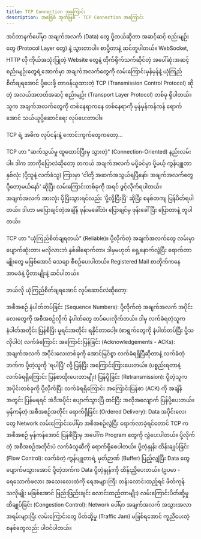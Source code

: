 ```yaml
---
title: TCP Connection အကြောင်း
description: အခြေခံ အုတ်မြစ် - TCP Connection အကြောင်း
---
```


အင်တာနက်ပေါ်မှာ အချက်အလက် (Data) တွေ ပို့တယ်ဆိုတာ အဆင့်ဆင့် စည်းမျဉ်းတွေ (Protocol Layer တွေ) နဲ့ သွားတာပါ။ စာပို့တာနဲ့ ဆင်တူပါတယ်။ WebSocket, HTTP လို ကိုယ်အသုံးပြုတဲ့ Website တွေနဲ့ တိုက်ရိုက်သက်ဆိုင်တဲ့ အပေါ်ဆုံးအဆင့် စည်းမျဉ်းတွေရဲ့အောက်မှာ အချက်အလက်တွေကို လမ်းကြောင်းမှန်မှန်နဲ့ ယုံကြည်စိတ်ချရအောင် ပို့ပေးဖို့ တာဝန်ယူထားတဲ့ TCP (Transmission Control Protocol) ဆိုတဲ့ အလယ်အလတ်အဆင့် စည်းမျဉ်း (Transport Layer Protocol) တစ်ခု ရှိပါတယ်။ သူက အချက်အလက်တွေကို တစ်နေရာကနေ တစ်နေရာကို မှန်မှန်ကန်ကန် ရောက်အောင် သယ်ယူပို့ဆောင်ရေး လုပ်ပေးတာပါ။

TCP ရဲ့ အဓိက လုပ်ငန်းနဲ့ ကောင်းကွက်တွေကတော့...

TCP ဟာ "ဆက်သွယ်မှု ထူထောင်ပြီးမှ သွားတဲ့" (Connection-Oriented) နည်းလမ်းပါ။ ဒါက ဘာကိုပြောလဲဆိုတော့ တကယ် အချက်အလက် မပို့ခင်မှာ ပို့မယ့် ကွန်ပျူတာနှစ်လုံး (ပို့သူနဲ့ လက်ခံသူ) ကြားမှာ 'ငါတို့ အဆက်အသွယ်ရပြီနော်၊ အချက်အလက်တွေ ပို့တော့မယ်နော်' ဆိုပြီး လမ်းကြောင်းတစ်ခုကို အရင် ဖွင့်လိုက်ရပါတယ်။ အချက်အလက် အားလုံး ပို့ပြီးသွားရင်လည်း 'ပို့လို့ပြီးပြီ' ဆိုပြီး စနစ်တကျ ပြန်ပိတ်ရပါတယ်။ ဒါဟာ မပြောချင်တဲ့အချိန် ဖုန်းမခေါ်ဘဲ၊ ပြောချင်မှ ဖုန်းခေါ်ပြီး ပြောတာနဲ့ တူပါတယ်။

TCP ဟာ "ယုံကြည်စိတ်ချရတယ်" (Reliable)။ ပို့လိုက်တဲ့ အချက်အလက်တွေ လမ်းမှာ ပျောက်ဆုံးတာ၊ မလိုလားဘဲ နှစ်ခါရောက်တာ၊ ဒါမှမဟုတ် ရှေ့နောက်လွဲပြီး ရောက်တာမျိုးတွေ မဖြစ်အောင် သေချာ စီစဉ်ပေးပါတယ်။ Registered Mail စာတိုက်ကနေ အာမခံနဲ့ ပို့တာမျိုးနဲ့ ဆင်ပါတယ်။

ဘယ်လို ယုံကြည်စိတ်ချရအောင် လုပ်ဆောင်လဲဆိုတော့:

အစီအစဉ် နံပါတ်တပ်ခြင်း (Sequence Numbers): ပို့လိုက်တဲ့ အချက်အလက် အပိုင်းလေးတွေကို အစီအစဉ်လိုက် နံပါတ်တွေ တပ်ပေးလိုက်တယ်။ ဒါမှ လက်ခံရတဲ့သူက နံပါတ်အတိုင်း ပြန်စီပြီး မူရင်းအတိုင်း ရနိုင်တာပေါ့။ (စာရွက်တွေကို နံပါတ်တပ်ပြီး ပို့သလိုပါပဲ)
လက်ခံကြောင်း အကြောင်းပြန်ခြင်း (Acknowledgements - ACKs): အချက်အလက် အပိုင်းလေးတစ်ခုကို အောင်မြင်စွာ လက်ခံရရှိပြီဆိုတာနဲ့ လက်ခံတဲ့ဘက်က ပို့တဲ့သူကို 'ရပါပြီ' လို့ ပြန်ပြီး အကြောင်းကြားပေးတယ်။ (ပစ္စည်းရတာနဲ့ လက်ခံရရှိကြောင်း ပြန်စာထိုးပေးတာမျိုး)
ပြန်ပို့ခြင်း (Retransmission): ပို့တဲ့သူက အပိုင်းတစ်ခုကို ပို့လိုက်ပြီး လက်ခံရရှိကြောင်း အကြောင်းပြန်စာ (ACK) ကို အချိန်အတွင်း ပြန်မရရင် အဲဒီအပိုင်း ပျောက်သွားပြီ ထင်ပြီး အလိုအလျောက် ပြန်ပို့ပေးတယ်။
မှန်ကန်တဲ့ အစီအစဉ်အတိုင်း ရောက်ရှိခြင်း (Ordered Delivery): Data အပိုင်းလေးတွေ Network လမ်းကြောင်းပေါ်မှာ အစီအစဉ်လွဲပြီး ရောက်လာခဲ့ရင်တောင် TCP က အစီအစဉ် မှန်ကန်အောင် ပြန်စီပြီးမှ အပေါ်က Program တွေကို လွှဲပေးပါတယ်။ ပို့လိုက်တဲ့ အစီအစဉ်အတိုင်းပဲ လက်ခံသူဆီကို ရောက်ရှိစေပါတယ်။
ပို့တဲ့နှုန်း ထိန်းချုပ်ခြင်း (Flow Control): လက်ခံတဲ့ ကွန်ပျူတာရဲ့ မှတ်ဉာဏ် (Buffer) ပြည့်လျှံပြီး Data တွေ ပျောက်မသွားအောင် ပို့တဲ့ဘက်က Data ပို့တဲ့နှုန်းကို ထိန်းညှိပေးတယ်။ (ဥပမာ - ရေသောက်ဖလား အသေးလေးထဲကို ရေအများကြီး တန်းလောင်းထည့်ရင် ဖိတ်ကုန်သလိုမျိုး မဖြစ်အောင် ဖြည်းဖြည်းချင်း လောင်းထည့်တာမျိုး)
လမ်းကြောင်းပိတ်ဆို့မှု ထိချုပ်ခြင်း (Congestion Control): Network ပေါ်မှာ အချက်အလက် အသွားအလာ အရမ်းများပြီး လမ်းကြောင်းတွေ ပိတ်ဆို့မှု (Traffic Jam) မဖြစ်ရအောင် ကူညီပေးတဲ့ စနစ်တွေလည်း ပါဝင်ပါတယ်။
